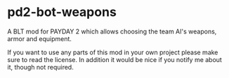 # pd2-bot-weapons
A BLT mod for PAYDAY 2 which allows choosing the team AI's weapons, armor and equipment. 

If you want to use any parts of this mod in your own project please make sure to read the license. In addition it would be nice if you notify me about it, though not required.
